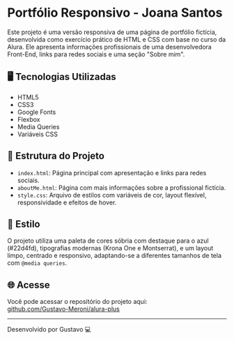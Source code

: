 # Portfólio Responsivo - Joana Santos

Este projeto é uma versão responsiva de uma página de portfólio fictícia, desenvolvida como exercício prático de HTML e CSS com base no curso da Alura. Ele apresenta informações profissionais de uma desenvolvedora Front-End, links para redes sociais e uma seção "Sobre mim".

## 🖥️ Tecnologias Utilizadas

- HTML5  
- CSS3  
- Google Fonts  
- Flexbox  
- Media Queries  
- Variáveis CSS  

## 📄 Estrutura do Projeto

- `index.html`: Página principal com apresentação e links para redes sociais.  
- `aboutMe.html`: Página com mais informações sobre a profissional fictícia.  
- `style.css`: Arquivo de estilos com variáveis de cor, layout flexível, responsividade e efeitos de hover.  

## 🎨 Estilo

O projeto utiliza uma paleta de cores sóbria com destaque para o azul (#22d4fd), tipografias modernas (Krona One e Montserrat), e um layout limpo, centrado e responsivo, adaptando-se a diferentes tamanhos de tela com `@media queries`.

## 🌐 Acesse

Você pode acessar o repositório do projeto aqui:  
[github.com/Gustavo-Meroni/alura-plus](https://gustavo-meroni.github.io/portifolio-alura/)

---

Desenvolvido por Gustavo 💻

